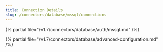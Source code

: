 ```yaml
---
title: Connection Details
slug: /connectors/database/mssql/connections
---
```


{% partial file="/v1.7/connectors/database/auth/mssql.md" /%}

{% partial file="/v1.7/connectors/database/advanced-configuration.md" /%}
